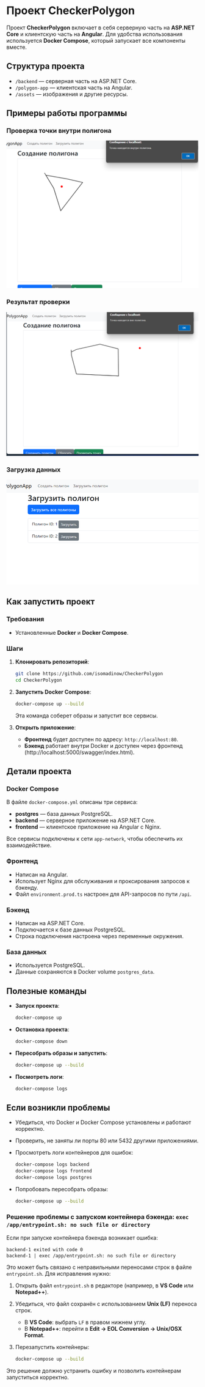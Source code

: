 # Проект CheckerPolygon

Проект **CheckerPolygon** включает в себя серверную часть на **ASP.NET Core** и клиентскую часть на **Angular**. Для удобства использования используется **Docker Compose**, который запускает все компоненты вместе.

## Структура проекта

- `/backend` — серверная часть на ASP.NET Core.
- `/polygon-app` — клиентская часть на Angular.
- `/assets` — изображения и другие ресурсы.

## Примеры работы программы

### Проверка точки внутри полигона

![Пример 1](assets/image_1.png)

### Результат проверки

![Пример 2](assets/image_2.png)

### Загрузка данных

![Пример 3](assets/image_3.png)

## Как запустить проект

### Требования

- Установленные **Docker** и **Docker Compose**.

### Шаги

1. **Клонировать репозиторий**:

   ```bash
   git clone https://github.com/isomadinow/CheckerPolygon
   cd CheckerPolygon
   ```

2. **Запустить Docker Compose**:

   ```bash
   docker-compose up --build
   ```

   Эта команда соберет образы и запустит все сервисы.

3. **Открыть приложение**:

   - **Фронтенд** будет доступен по адресу: `http://localhost:80`.
   - **Бэкенд** работает внутри Docker и доступен через фронтенд (http://localhost:5000/swagger/index.html).

## Детали проекта

### Docker Compose

В файле `docker-compose.yml` описаны три сервиса:

- **postgres** — база данных PostgreSQL.
- **backend** — серверное приложение на ASP.NET Core.
- **frontend** — клиентское приложение на Angular с Nginx.

Все сервисы подключены к сети `app-network`, чтобы обеспечить их взаимодействие.

### Фронтенд

- Написан на Angular.
- Использует Nginx для обслуживания и проксирования запросов к бэкенду.
- Файл `environment.prod.ts` настроен для API-запросов по пути `/api`.

### Бэкенд

- Написан на ASP.NET Core.
- Подключается к базе данных PostgreSQL.
- Строка подключения настроена через переменные окружения.

### База данных

- Используется PostgreSQL.
- Данные сохраняются в Docker volume `postgres_data`.

## Полезные команды

- **Запуск проекта**:

  ```bash
  docker-compose up
  ```

- **Остановка проекта**:

  ```bash
  docker-compose down
  ```

- **Пересобрать образы и запустить**:

  ```bash
  docker-compose up --build
  ```

- **Посмотреть логи**:

  ```bash
  docker-compose logs
  ```

## Если возникли проблемы

- Убедиться, что Docker и Docker Compose установлены и работают корректно.
- Проверить, не заняты ли порты 80 или 5432 другими приложениями.
- Просмотреть логи контейнеров для ошибок:

  ```bash
  docker-compose logs backend
  docker-compose logs frontend
  docker-compose logs postgres
  ```

- Попробовать пересобрать образы:

  ```bash
  docker-compose up --build
  ```

### Решение проблемы с запуском контейнера бэкенда: `exec /app/entrypoint.sh: no such file or directory`

Если при запуске контейнера бэкенда возникает ошибка:

```
backend-1 exited with code 0
backend-1 | exec /app/entrypoint.sh: no such file or directory
```

Это может быть связано с неправильными переносами строк в файле `entrypoint.sh`. Для исправления нужно:

1. Открыть файл `entrypoint.sh` в редакторе (например, в **VS Code** или **Notepad++**).
2. Убедиться, что файл сохранён с использованием **Unix (LF)** переноса строк.
   - В **VS Code**: выбрать `LF` в правом нижнем углу.
   - В **Notepad++**: перейти в **Edit -> EOL Conversion -> Unix/OSX Format**.
3. Перезапустить контейнеры:

   ```bash
   docker-compose up --build
   ```

Это решение должно устранить ошибку и позволить контейнерам запуститься корректно.

